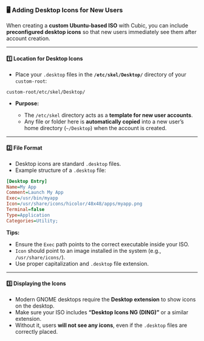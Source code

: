 

### 🖥 Adding Desktop Icons for New Users

When creating a **custom Ubuntu-based ISO** with Cubic, you can include **preconfigured desktop icons** so that new users immediately see them after account creation.

---

#### 1️⃣ Location for Desktop Icons

* Place your `.desktop` files in the **`/etc/skel/Desktop/`** directory of your `custom-root`:

```text
custom-root/etc/skel/Desktop/
```

* **Purpose:**

  * The `/etc/skel` directory acts as a **template for new user accounts**.
  * Any file or folder here is **automatically copied** into a new user’s home directory (`~/Desktop`) when the account is created.

---

#### 2️⃣ File Format

* Desktop icons are standard `.desktop` files.
* Example structure of a `.desktop` file:

```ini
[Desktop Entry]
Name=My App
Comment=Launch My App
Exec=/usr/bin/myapp
Icon=/usr/share/icons/hicolor/48x48/apps/myapp.png
Terminal=false
Type=Application
Categories=Utility;
```

**Tips:**

* Ensure the `Exec` path points to the correct executable inside your ISO.
* `Icon` should point to an image installed in the system (e.g., `/usr/share/icons/`).
* Use proper capitalization and `.desktop` file extension.

---

#### 3️⃣ Displaying the Icons

* Modern GNOME desktops require the **Desktop extension** to show icons on the desktop.
* Make sure your ISO includes **“Desktop Icons NG (DING)”** or a similar extension.
* Without it, users **will not see any icons**, even if the `.desktop` files are correctly placed.

